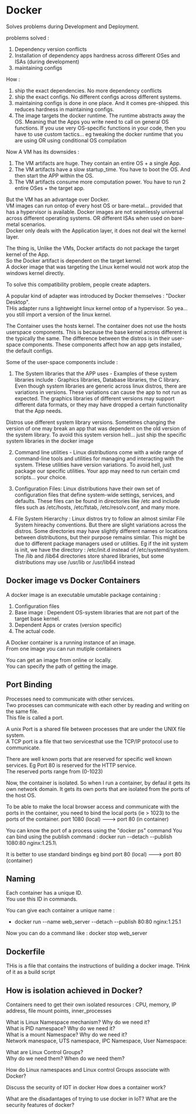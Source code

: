 # Docker
Solves problems during Development and Deployment.  


problems solved :
1. Dependency version conflicts
2. Installation of dependency apps hardness across different OSes and ISAs (during development)
3. maintaining configs 

How :
1. ship the exact dependencies. No more dependency conflicts
2. ship the exact configs. No different configs across different systems.
3. maintaining configs is done in one place. And it comes pre-shipped. this reduces hardness in maintaining configs.
4. The image targets the docker runtime. The runtime abstracts away the OS. Meaning that the Apps you write need to call on general OS functions. If you use very OS-specific functions in your code, then you have to use custom tactics... eg tweaking the docker runtime that you are using OR using conditional OS compilation


Now A VM has its downsides :
1. The VM artifacts are huge. They contain an entire OS + a single App.
2. The VM artifacts have a slow startup_time. You have to boot the OS. And then start the APP within the OS.
3. The VM artifacts consume more computation power. You have to run 2 entire OSes + the target app.

But the VM has an advantage over Docker.    
VM images can run ontop of every host OS or bare-metal... provided that has a hypervisor is available. 
Docker images are not seamlessly universal across different operating systems. OR different ISAs when used on bare-metal scenarios.  
Docker only deals with the Application layer, it does not deal wit the kernel layer.

The thing is, Unlike the VMs, Docker artifacts do not package the target kernel of the App.  
So the Docker artifact is dependent on the target kernel.   
A docker image that was targeting the Linux kernel would not work atop the windows kernel directly.    

To solve this compatibility problem, people create adapters.    

A popular kind of adapter was introduced by Docker themselves : "Docker Desktop".   
THis adapter runs a lightweight linux kernel ontop of a hypervisor. So yea... you still import a version of the linux kernel.

The Container uses the hosts kernel. The container does not use the hosts userspace components. This is because the base kernel across different is the typically the same. The difference between the distros is in their user-space components. These components affect how an app gets installed, the default configs.

Some of the user-space components include :
1. The System libraries that the APP uses - Examples of these system libraries include : Graphics libraries, Database libraries, the C library. Even though system libraries are generic across linux distros, there are variations in versions. These variations can cause the app to not run as expected.  The graphics libraries of different versions may support different data formats, or they may have dropped a certain functionality that the App needs.

Distros use different system library versions. Sometimes changing the version of one may break an app that was dependent on the old version of the system library. To avoid this system version hell... just ship the specific system  libraries in the docker image

2. Command line utilities -  Linux distributions come with a wide range of command-line tools and utilities for managing and interacting with the system. THese utilities have version variations. To avoid hell, just package our specific utilities. Your app may need to run certain cmd scripts... your choice.


3. Configuration Files: Linux distributions have their own set of configuration files that define system-wide settings, services, and defaults. These files can be found in directories like /etc and include files such as /etc/hosts, /etc/fstab, /etc/resolv.conf, and many more.


4. File System Hierarchy : Linux distros try to follow an almost similar File System hireachy conventions. But there are slight variations across the distros. Some directories may have slightly different names or locations between distributions, but their purpose remains similar. This might be due to different package managers used or utilities. Eg if the init system is init, we have the directory : /etc/init.d instead of /etc/systemd/system.
The /lib and /lib64 directories store shared libraries, but some distributions may use /usr/lib or /usr/lib64 instead



## Docker image vs Docker Containers

A docker image is an executable umutable package containing :
1. Configuration files
2. Base image : Dependent OS-system libraries that are not part of the target base kernel.
3. Dependent Apps or crates (version specific)
4. The actual code.

A Docker container is a running instance of an image.   
From one image you can run mutiple containers


You can get an image from online or locally.    
You can specify the path of getting the image.  

## Port Binding
Processes need to communicate with other services.  
Two processes can communicate with each other by reading and writing on the same file.  
This file is called a port. 

A unix Port is a shared file between processes that are under the UNIX file system.  
A TCP port is a file that two servicesthat use the TCP/IP protocol use to communicate.  

There are well known ports that are reserved for specific well known services. Eg Port 80 is reserved for the HTTP service.  
The reserved ports range from (0-1023)

Now, the container is isolated. So when I run a container, by defaul it gets its own network domain. It gets its own ports that are isolated from the ports of the host OS.  

To be able to make the local browser access and communicate with the ports in the container, you need to bind the local ports (ie > 1023) to the ports of the container.
    port 1080 (local) ---> port 80 (in container)

You can know the port of a process using the "docker ps" command
You can bind using the publish command :
    docker run --detach --publish 1080:80 nginx:1.25.1\

It is better to use standard bindings eg bind port 80 (local) ---> port 80 (container)


## Naming
Each container has a unique ID.  
You use this ID in commands.    

You can give each container a unique name :  
- docker run --name web_server --detach --publish 80:80 nginx:1.25.1    

Now you can do a command like : docker stop web_server

## Dockerfile
THis is a file that contains the instructions of building a docker image. THink of it as a build script



## How is isolation achieved in Docker?

Containers need to get their own isolated resources : CPU, memory, IP address, file mount points, inner_processes

What is Linux Namespace mechanism? Why do we need it?   
What is PID namespace? Why do we need it?   
What is a mount Namespace? Why do we need it?   
Network manespace, UTS namespace, IPC Namespace, User Namespace:    

What are Linux Control Groups?  
Why do we need them? When do we need them?  

How do Linux namespaces and Linux control Groups associate with Docker?


Discuss the security of IOT in docker
How does a container work?



What are the disadantages of trying to use docker in IoT?
What are the security features of docker?




